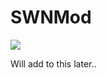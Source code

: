 # SWNMod

<a href="https://travis-ci.org/insuusvenerati/SWNMod"><img src="https://travis-ci.org/insuusvenerati/SWNMod.svg?branch=master" /></a>


Will add to this later..
